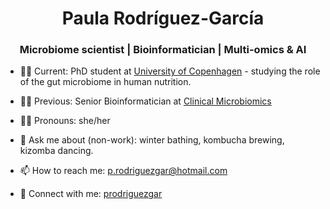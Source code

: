 <h1 align="center">Paula Rodríguez-García</h1>
<h3 align="center"> Microbiome scientist | Bioinformatician | Multi-omics & AI </h3>

- 👩‍🔬 Current: PhD student at [University of Copenhagen](https://nexs.ku.dk/english/research/nutrition-health/nutrition-microbiome-and-metabolomics/) - studying the role of the gut microbiome in human nutrition.

- 👩‍💻 Previous: Senior Bioinformatician at [Clinical Microbiomics](https://clinical-microbiomics.com)

- 🙋🏼 Pronouns: she/her

- 💬 Ask me about (non-work): winter bathing, kombucha brewing, kizomba dancing.

- 📫 How to reach me: p.rodriguezgar@hotmail.com

- 📲 Connect with me: [prodriguezgar](https://www.linkedin.com/in/prodriguezgar/)


